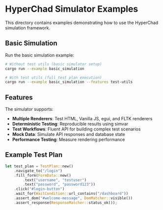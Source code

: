 # HyperChad Simulator Examples

This directory contains examples demonstrating how to use the HyperChad simulation framework.

## Basic Simulation

Run the basic simulation example:

```bash
# Without test utils (basic simulator setup)
cargo run --example basic_simulation

# With test utils (full test plan execution)
cargo run --example basic_simulation --features test-utils
```

## Features

The simulator supports:

- **Multiple Renderers**: Test HTML, Vanilla JS, egui, and FLTK renderers
- **Deterministic Testing**: Reproducible results using simvar
- **Test Workflows**: Fluent API for building complex test scenarios
- **Mock Data**: Simulate API responses and database state
- **Performance Testing**: Measure rendering performance

## Example Test Plan

```rust
let test_plan = TestPlan::new()
    .navigate_to("/login")
    .fill_form(FormData::new()
        .text("username", "testuser")
        .text("password", "password123"))
    .click("#login-button")
    .wait_for(WaitCondition::url_contains("/dashboard"))
    .assert_dom("#welcome-message", DomMatcher::visible())
    .assert_response(ResponseMatcher::status_ok());
```

